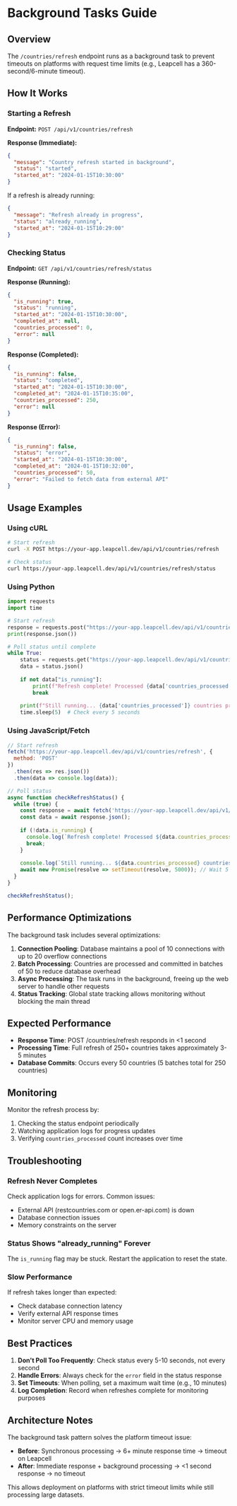 # Background Tasks Guide

## Overview

The `/countries/refresh` endpoint runs as a background task to prevent timeouts on platforms with request time limits (e.g., Leapcell has a 360-second/6-minute timeout).

## How It Works

### Starting a Refresh

**Endpoint:** `POST /api/v1/countries/refresh`

**Response (Immediate):**
```json
{
  "message": "Country refresh started in background",
  "status": "started",
  "started_at": "2024-01-15T10:30:00"
}
```

If a refresh is already running:
```json
{
  "message": "Refresh already in progress",
  "status": "already_running",
  "started_at": "2024-01-15T10:29:00"
}
```

### Checking Status

**Endpoint:** `GET /api/v1/countries/refresh/status`

**Response (Running):**
```json
{
  "is_running": true,
  "status": "running",
  "started_at": "2024-01-15T10:30:00",
  "completed_at": null,
  "countries_processed": 0,
  "error": null
}
```

**Response (Completed):**
```json
{
  "is_running": false,
  "status": "completed",
  "started_at": "2024-01-15T10:30:00",
  "completed_at": "2024-01-15T10:35:00",
  "countries_processed": 250,
  "error": null
}
```

**Response (Error):**
```json
{
  "is_running": false,
  "status": "error",
  "started_at": "2024-01-15T10:30:00",
  "completed_at": "2024-01-15T10:32:00",
  "countries_processed": 50,
  "error": "Failed to fetch data from external API"
}
```

## Usage Examples

### Using cURL

```bash
# Start refresh
curl -X POST https://your-app.leapcell.dev/api/v1/countries/refresh

# Check status
curl https://your-app.leapcell.dev/api/v1/countries/refresh/status
```

### Using Python

```python
import requests
import time

# Start refresh
response = requests.post("https://your-app.leapcell.dev/api/v1/countries/refresh")
print(response.json())

# Poll status until complete
while True:
    status = requests.get("https://your-app.leapcell.dev/api/v1/countries/refresh/status")
    data = status.json()
    
    if not data["is_running"]:
        print(f"Refresh complete! Processed {data['countries_processed']} countries")
        break
    
    print(f"Still running... {data['countries_processed']} countries processed so far")
    time.sleep(5)  # Check every 5 seconds
```

### Using JavaScript/Fetch

```javascript
// Start refresh
fetch('https://your-app.leapcell.dev/api/v1/countries/refresh', {
  method: 'POST'
})
  .then(res => res.json())
  .then(data => console.log(data));

// Poll status
async function checkRefreshStatus() {
  while (true) {
    const response = await fetch('https://your-app.leapcell.dev/api/v1/countries/refresh/status');
    const data = await response.json();
    
    if (!data.is_running) {
      console.log(`Refresh complete! Processed ${data.countries_processed} countries`);
      break;
    }
    
    console.log(`Still running... ${data.countries_processed} countries processed`);
    await new Promise(resolve => setTimeout(resolve, 5000)); // Wait 5 seconds
  }
}

checkRefreshStatus();
```

## Performance Optimizations

The background task includes several optimizations:

1. **Connection Pooling**: Database maintains a pool of 10 connections with up to 20 overflow connections
2. **Batch Processing**: Countries are processed and committed in batches of 50 to reduce database overhead
3. **Async Processing**: The task runs in the background, freeing up the web server to handle other requests
4. **Status Tracking**: Global state tracking allows monitoring without blocking the main thread

## Expected Performance

- **Response Time**: POST /countries/refresh responds in <1 second
- **Processing Time**: Full refresh of 250+ countries takes approximately 3-5 minutes
- **Database Commits**: Occurs every 50 countries (5 batches total for 250 countries)

## Monitoring

Monitor the refresh process by:

1. Checking the status endpoint periodically
2. Watching application logs for progress updates
3. Verifying `countries_processed` count increases over time

## Troubleshooting

### Refresh Never Completes

Check application logs for errors. Common issues:
- External API (restcountries.com or open.er-api.com) is down
- Database connection issues
- Memory constraints on the server

### Status Shows "already_running" Forever

The `is_running` flag may be stuck. Restart the application to reset the state.

### Slow Performance

If refresh takes longer than expected:
- Check database connection latency
- Verify external API response times
- Monitor server CPU and memory usage

## Best Practices

1. **Don't Poll Too Frequently**: Check status every 5-10 seconds, not every second
2. **Handle Errors**: Always check for the `error` field in the status response
3. **Set Timeouts**: When polling, set a maximum wait time (e.g., 10 minutes)
4. **Log Completion**: Record when refreshes complete for monitoring purposes

## Architecture Notes

The background task pattern solves the platform timeout issue:

- **Before**: Synchronous processing → 6+ minute response time → timeout on Leapcell
- **After**: Immediate response + background processing → <1 second response → no timeout

This allows deployment on platforms with strict timeout limits while still processing large datasets.
